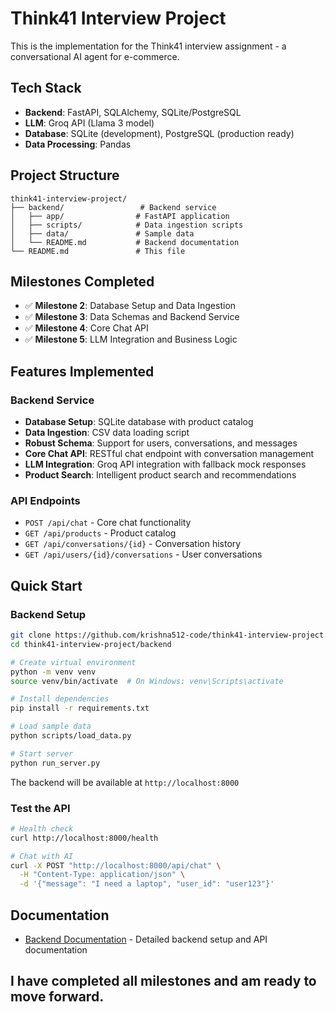 # Think41 Interview Project

This is the implementation for the Think41 interview assignment - a conversational AI agent for e-commerce.

## Tech Stack
- **Backend**: FastAPI, SQLAlchemy, SQLite/PostgreSQL
- **LLM**: Groq API (Llama 3 model)
- **Database**: SQLite (development), PostgreSQL (production ready)
- **Data Processing**: Pandas

## Project Structure
```
think41-interview-project/
├── backend/                 # Backend service
│   ├── app/                # FastAPI application
│   ├── scripts/            # Data ingestion scripts
│   ├── data/               # Sample data
│   └── README.md           # Backend documentation
└── README.md               # This file
```

## Milestones Completed
- ✅ **Milestone 2**: Database Setup and Data Ingestion
- ✅ **Milestone 3**: Data Schemas and Backend Service
- ✅ **Milestone 4**: Core Chat API
- ✅ **Milestone 5**: LLM Integration and Business Logic

## Features Implemented

### Backend Service
- **Database Setup**: SQLite database with product catalog
- **Data Ingestion**: CSV data loading script
- **Robust Schema**: Support for users, conversations, and messages
- **Core Chat API**: RESTful chat endpoint with conversation management
- **LLM Integration**: Groq API integration with fallback mock responses
- **Product Search**: Intelligent product search and recommendations

### API Endpoints
- `POST /api/chat` - Core chat functionality
- `GET /api/products` - Product catalog
- `GET /api/conversations/{id}` - Conversation history
- `GET /api/users/{id}/conversations` - User conversations

## Quick Start

### Backend Setup
```bash
git clone https://github.com/krishna512-code/think41-interview-project.git
cd think41-interview-project/backend

# Create virtual environment
python -m venv venv
source venv/bin/activate  # On Windows: venv\Scripts\activate

# Install dependencies
pip install -r requirements.txt

# Load sample data
python scripts/load_data.py

# Start server
python run_server.py
```

The backend will be available at `http://localhost:8000`

### Test the API
```bash
# Health check
curl http://localhost:8000/health

# Chat with AI
curl -X POST "http://localhost:8000/api/chat" \
  -H "Content-Type: application/json" \
  -d '{"message": "I need a laptop", "user_id": "user123"}'
```

## Documentation
- [Backend Documentation](backend/README.md) - Detailed backend setup and API documentation

## I have completed all milestones and am ready to move forward.

